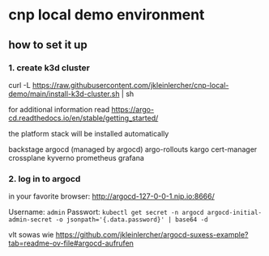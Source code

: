 # cnp local demo environment

## how to set it up

### 1. create k3d cluster

curl -L https://raw.githubusercontent.com/jkleinlercher/cnp-local-demo/main/install-k3d-cluster.sh | sh

for additional information read https://argo-cd.readthedocs.io/en/stable/getting_started/

the platform stack will be installed automatically

backstage
argocd (managed by argocd)
argo-rollouts
kargo
cert-manager
crossplane
kyverno
prometheus
grafana

### 2. log in to argocd

in your favorite browser:  http://argocd-127-0-0-1.nip.io:8666/

Username: `admin`
Passwort: `kubectl get secret -n argocd argocd-initial-admin-secret -o jsonpath='{.data.password}' | base64 -d`

vlt sowas wie https://github.com/jkleinlercher/argocd-suxess-example?tab=readme-ov-file#argocd-aufrufen

